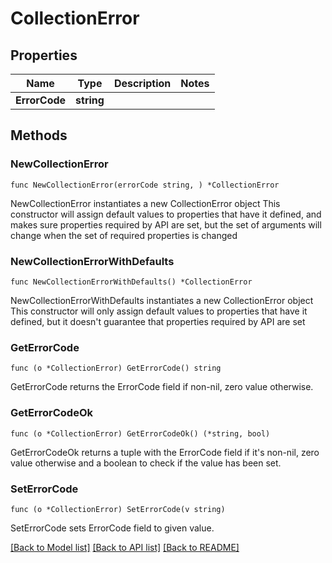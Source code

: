 # CollectionError

## Properties

Name | Type | Description | Notes
------------ | ------------- | ------------- | -------------
**ErrorCode** | **string** |  | 

## Methods

### NewCollectionError

`func NewCollectionError(errorCode string, ) *CollectionError`

NewCollectionError instantiates a new CollectionError object
This constructor will assign default values to properties that have it defined,
and makes sure properties required by API are set, but the set of arguments
will change when the set of required properties is changed

### NewCollectionErrorWithDefaults

`func NewCollectionErrorWithDefaults() *CollectionError`

NewCollectionErrorWithDefaults instantiates a new CollectionError object
This constructor will only assign default values to properties that have it defined,
but it doesn't guarantee that properties required by API are set

### GetErrorCode

`func (o *CollectionError) GetErrorCode() string`

GetErrorCode returns the ErrorCode field if non-nil, zero value otherwise.

### GetErrorCodeOk

`func (o *CollectionError) GetErrorCodeOk() (*string, bool)`

GetErrorCodeOk returns a tuple with the ErrorCode field if it's non-nil, zero value otherwise
and a boolean to check if the value has been set.

### SetErrorCode

`func (o *CollectionError) SetErrorCode(v string)`

SetErrorCode sets ErrorCode field to given value.



[[Back to Model list]](../README.md#documentation-for-models) [[Back to API list]](../README.md#documentation-for-api-endpoints) [[Back to README]](../README.md)


